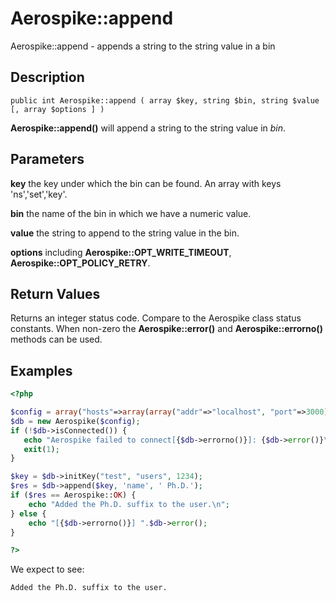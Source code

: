 
# Aerospike::append

Aerospike::append - appends a string to the string value in a bin

## Description

```
public int Aerospike::append ( array $key, string $bin, string $value [, array $options ] )
```

**Aerospike::append()** will append a string to the string value in *bin*.

## Parameters

**key** the key under which the bin can be found. An array with keys 'ns','set','key'.

**bin** the name of the bin in which we have a numeric value.

**value** the string to append to the string value in the bin.

**options** including **Aerospike::OPT_WRITE_TIMEOUT**, **Aerospike::OPT_POLICY_RETRY**.

## Return Values

Returns an integer status code.  Compare to the Aerospike class status
constants.  When non-zero the **Aerospike::error()** and
**Aerospike::errorno()** methods can be used.

## Examples

```php
<?php

$config = array("hosts"=>array(array("addr"=>"localhost", "port"=>3000)));
$db = new Aerospike($config);
if (!$db->isConnected()) {
   echo "Aerospike failed to connect[{$db->errorno()}]: {$db->error()}\n";
   exit(1);
}

$key = $db->initKey("test", "users", 1234);
$res = $db->append($key, 'name', ' Ph.D.');
if ($res == Aerospike::OK) {
    echo "Added the Ph.D. suffix to the user.\n";
} else {
    echo "[{$db->errorno()}] ".$db->error();
}

?>
```

We expect to see:

```
Added the Ph.D. suffix to the user.
```

